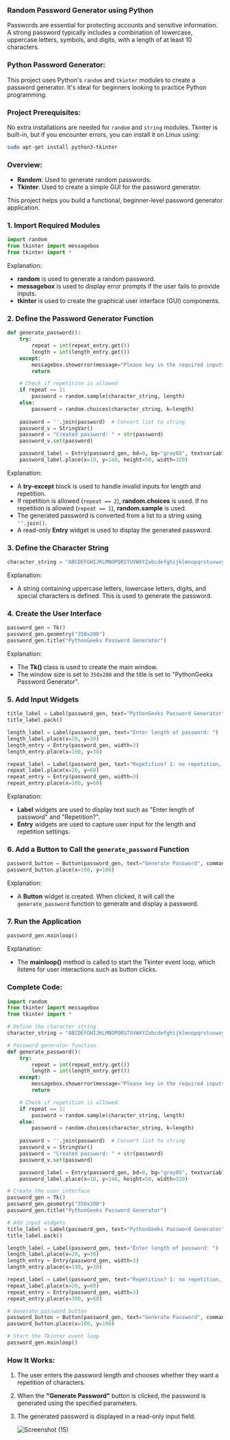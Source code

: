 ### Random Password Generator using Python

Passwords are essential for protecting accounts and sensitive information. A strong password typically includes a combination of lowercase, uppercase letters, symbols, and digits, with a length of at least 10 characters.

### Python Password Generator:
This project uses Python's `random` and `tkinter` modules to create a password generator. It's ideal for beginners looking to practice Python programming.

### Project Prerequisites:
No extra installations are needed for `random` and `string` modules. Tkinter is built-in, but if you encounter errors, you can install it on Linux using:

```bash
sudo apt-get install python3-tkinter
```

### Overview:
- **Random**: Used to generate random passwords.
- **Tkinter**: Used to create a simple GUI for the password generator.

This project helps you build a functional, beginner-level password generator application.

### 1. **Import Required Modules**
```python
import random
from tkinter import messagebox
from tkinter import *
```
Explanation:
- **random** is used to generate a random password.
- **messagebox** is used to display error prompts if the user fails to provide inputs.
- **tkinter** is used to create the graphical user interface (GUI) components.

### 2. **Define the Password Generator Function**
```python
def generate_password():
    try:
        repeat = int(repeat_entry.get())
        length = int(length_entry.get())
    except:
        messagebox.showerror(message="Please key in the required inputs")
        return

    # Check if repetition is allowed
    if repeat == 1:
        password = random.sample(character_string, length)
    else:
        password = random.choices(character_string, k=length)
    
    password = ''.join(password)  # Convert list to string
    password_v = StringVar()
    password = "Created password: " + str(password)
    password_v.set(password)

    password_label = Entry(password_gen, bd=0, bg="gray85", textvariable=password_v, state="readonly")
    password_label.place(x=10, y=140, height=50, width=320)
```
Explanation:
- A **try-except** block is used to handle invalid inputs for length and repetition.
- If repetition is allowed (`repeat == 2`), **random.choices** is used. If no repetition is allowed (`repeat == 1`), **random.sample** is used.
- The generated password is converted from a list to a string using `''.join()`.
- A read-only **Entry** widget is used to display the generated password.

### 3. **Define the Character String**
```python
character_string = "ABCDEFGHIJKLMNOPQRSTUVWXYZabcdefghijklmnopqrstuvwxyz0123456789!#$%&'()*+,-./:;<=>?@[\]^_`{|}~"
```
Explanation:
- A string containing uppercase letters, lowercase letters, digits, and special characters is defined. This is used to generate the password.

### 4. **Create the User Interface**
```python
password_gen = Tk()
password_gen.geometry("350x200")
password_gen.title("PythonGeeks Password Generator")
```
Explanation:
- The **Tk()** class is used to create the main window.
- The window size is set to `350x200` and the title is set to "PythonGeeks Password Generator".

### 5. **Add Input Widgets**
```python
title_label = Label(password_gen, text="PythonGeeks Password Generator", font=('Ubuntu Mono', 12))
title_label.pack()

length_label = Label(password_gen, text="Enter length of password: ")
length_label.place(x=20, y=30)
length_entry = Entry(password_gen, width=3)
length_entry.place(x=190, y=30)

repeat_label = Label(password_gen, text="Repetition? 1: no repetition, 2: otherwise: ")
repeat_label.place(x=20, y=60)
repeat_entry = Entry(password_gen, width=3)
repeat_entry.place(x=300, y=60)
```
Explanation:
- **Label** widgets are used to display text such as "Enter length of password" and "Repetition?".
- **Entry** widgets are used to capture user input for the length and repetition settings.

### 6. **Add a Button to Call the `generate_password` Function**
```python
password_button = Button(password_gen, text="Generate Password", command=generate_password)
password_button.place(x=100, y=100)
```
Explanation:
- A **Button** widget is created. When clicked, it will call the `generate_password` function to generate and display a password.

### 7. **Run the Application**
```python
password_gen.mainloop()
```
Explanation:
- The **mainloop()** method is called to start the Tkinter event loop, which listens for user interactions such as button clicks.

### Complete Code:
```python
import random
from tkinter import messagebox
from tkinter import *

# Define the character string
character_string = "ABCDEFGHIJKLMNOPQRSTUVWXYZabcdefghijklmnopqrstuvwxyz0123456789!#$%&'()*+,-./:;<=>?@[\]^_`{|}~"

# Password generator function
def generate_password():
    try:
        repeat = int(repeat_entry.get())
        length = int(length_entry.get())
    except:
        messagebox.showerror(message="Please key in the required inputs")
        return

    # Check if repetition is allowed
    if repeat == 1:
        password = random.sample(character_string, length)
    else:
        password = random.choices(character_string, k=length)
    
    password = ''.join(password)  # Convert list to string
    password_v = StringVar()
    password = "Created password: " + str(password)
    password_v.set(password)

    password_label = Entry(password_gen, bd=0, bg="gray85", textvariable=password_v, state="readonly")
    password_label.place(x=10, y=140, height=50, width=320)

# Create the user interface
password_gen = Tk()
password_gen.geometry("350x200")
password_gen.title("PythonGeeks Password Generator")

# Add input widgets
title_label = Label(password_gen, text="PythonGeeks Password Generator", font=('Ubuntu Mono', 12))
title_label.pack()

length_label = Label(password_gen, text="Enter length of password: ")
length_label.place(x=20, y=30)
length_entry = Entry(password_gen, width=3)
length_entry.place(x=190, y=30)

repeat_label = Label(password_gen, text="Repetition? 1: no repetition, 2: otherwise: ")
repeat_label.place(x=20, y=60)
repeat_entry = Entry(password_gen, width=3)
repeat_entry.place(x=300, y=60)

# Generate password button
password_button = Button(password_gen, text="Generate Password", command=generate_password)
password_button.place(x=100, y=100)

# Start the Tkinter event loop
password_gen.mainloop()
```

### How It Works:
1. The user enters the password length and chooses whether they want a repetition of characters.
2. When the **"Generate Password"** button is clicked, the password is generated using the specified parameters.
3. The generated password is displayed in a read-only input field.

   ![Screenshot (15)](https://github.com/user-attachments/assets/d5400532-c51e-4611-8fcf-73c6415614d5)

